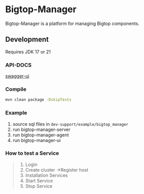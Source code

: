# Bigtop-Manager

Bigtop-Manager is a platform for managing Bigtop components.

## Development

Requires JDK 17 or 21

### API-DOCS
[swagger-ui](http://localhost:8080/swagger-ui/index.html)

### Compile
```bash
mvn clean package -DskipTests
```

### Example

1. source sql files in `dev-support/example/bigtop_manager`
2. run bigtop-manager-server
3. run bigtop-manager-agent
4. run bigtop-manager-ui

### How to test a Service
> 1. Login
> 2. Create cluster ->Register host
> 3. Installation Services
> 4. Start Service
> 5. Stop Service
